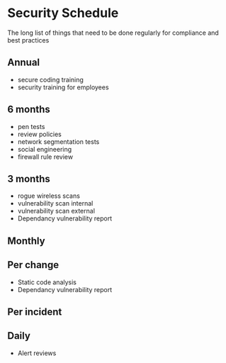 # Security Schedule

The long list of things that need to be done regularly for compliance and best practices

## Annual

- secure coding training
- security training for employees

## 6 months

- pen tests
- review policies
- network segmentation tests
- social engineering
- firewall rule review

## 3 months

- rogue wireless scans
- vulnerability scan internal
- vulnerability scan external
- Dependancy vulnerability report

## Monthly

## Per change

- Static code analysis
- Dependancy vulnerability report

## Per incident

## Daily

- Alert reviews
